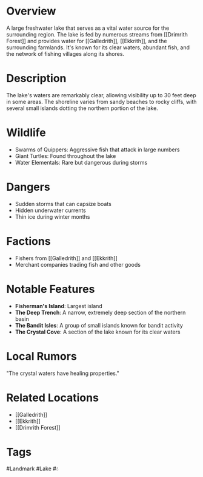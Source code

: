 # Overview

A large freshwater lake that serves as a vital water source for the surrounding region. The lake is fed by numerous streams from [[Drimrith Forest]] and provides water for [[Galledrith]], [[Ekkrith]], and the surrounding farmlands. It's known for its clear waters, abundant fish, and the network of fishing villages along its shores.

# Description

The lake's waters are remarkably clear, allowing visibility up to 30 feet deep in some areas. The shoreline varies from sandy beaches to rocky cliffs, with several small islands dotting the northern portion of the lake.

# Wildlife

- Swarms of Quippers: Aggressive fish that attack in large numbers
- Giant Turtles: Found throughout the lake
- Water Elementals: Rare but dangerous during storms

# Dangers

- Sudden storms that can capsize boats
- Hidden underwater currents
- Thin ice during winter months

# Factions

- Fishers from [[Galledrith]] and [[Ekkrith]]
- Merchant companies trading fish and other goods

# Notable Features

- **Fisherman's Island**: Largest island
- **The Deep Trench**: A narrow, extremely deep section of the northern basin
- **The Bandit Isles**: A group of small islands known for bandit activity
- **The Crystal Cove**: A section of the lake known for its clear waters

# Local Rumors

"The crystal waters have healing properties."

# Related Locations

- [[Galledrith]]
- [[Ekkrith]]
- [[Drimrith Forest]]

# Tags

#Landmark #Lake #💧
